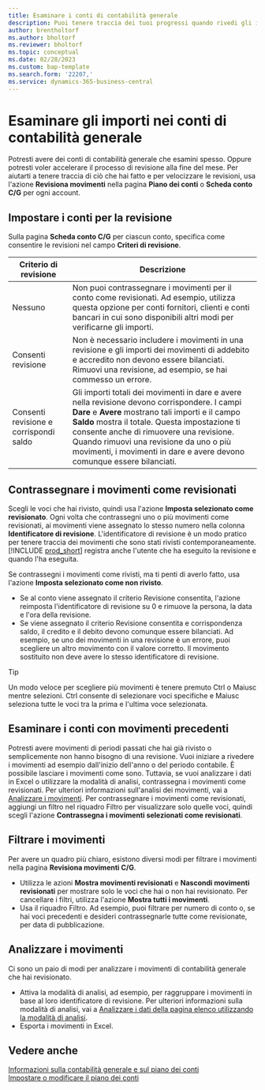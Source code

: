 ```yaml
---
title: Esaminare i conti di contabilità generale
description: Puoi tenere traccia dei tuoi progressi quando rivedi gli importi nei conti di contabilità generale.
author: brentholtorf
ms.author: bholtorf
ms.reviewer: bholtorf
ms.topic: conceptual
ms.date: 02/28/2023
ms.custom: bap-template
ms.search.form: '22207,'
ms.service: dynamics-365-business-central
---
```


# <a name="review-amounts-in-general-ledger-accounts"></a>Esaminare gli importi nei conti di contabilità generale

Potresti avere dei conti di contabilità generale che esamini spesso. Oppure potresti voler accelerare il processo di revisione alla fine del mese. Per aiutarti a tenere traccia di ciò che hai fatto e per velocizzare le revisioni, usa l'azione **Revisiona movimenti** nella pagina **Piano dei conti** o **Scheda conto C/G** per ogni account. 

## <a name="set-up-accounts-for-reviews"></a>Impostare i conti per la revisione

Sulla pagina **Scheda conto C/G** per ciascun conto, specifica come consentire le revisioni nel campo **Criteri di revisione**.

|Criterio di revisione  |Descrizione  |
|---------|---------|
|Nessuno     | Non puoi contrassegnare i movimenti per il conto come revisionati. Ad esempio, utilizza questa opzione per conti fornitori, clienti e conti bancari in cui sono disponibili altri modi per verificarne gli importi.        |
|Consenti revisione     | Non è necessario includere i movimenti in una revisione e gli importi dei movimenti di addebito e accredito non devono essere bilanciati. Rimuovi una revisione, ad esempio, se hai commesso un errore.        |
|Consenti revisione e corrispondi saldo     | Gli importi totali dei movimenti in dare e avere nella revisione devono corrispondere. I campi **Dare** e **Avere** mostrano tali importi e il campo **Saldo** mostra il totale. Questa impostazione ti consente anche di rimuovere una revisione. Quando rimuovi una revisione da uno o più movimenti, i movimenti in dare e avere devono comunque essere bilanciati.        |

## <a name="mark-entries-as-reviewed"></a>Contrassegnare i movimenti come revisionati

Scegli le voci che hai rivisto, quindi usa l'azione **Imposta selezionato come revisionato**. Ogni volta che contrassegni uno o più movimenti come revisionati, ai movimenti viene assegnato lo stesso numero nella colonna **Identificatore di revisione**. L'identificatore di revisione è un modo pratico per tenere traccia dei movimenti che sono stati rivisti contemporaneamente. [!INCLUDE [prod_short](includes/prod_short.md)] registra anche l'utente che ha eseguito la revisione e quando l'ha eseguita.

Se contrassegni i movimenti come rivisti, ma ti penti di averlo fatto, usa l'azione **Imposta selezionato come non rivisto**.

* Se al conto viene assegnato il criterio Revisione consentita, l'azione reimposta l'identificatore di revisione su 0 e rimuove la persona, la data e l'ora della revisione. 
* Se viene assegnato il criterio Revisione consentita e corrispondenza saldo, il credito e il debito devono comunque essere bilanciati. Ad esempio, se uno dei movimenti in una revisione è un errore, puoi scegliere un altro movimento con il valore corretto. Il movimento sostituito non deve avere lo stesso identificatore di revisione.

> [!TIP]
> Un modo veloce per scegliere più movimenti è tenere premuto Ctrl o Maiusc mentre selezioni. Ctrl consente di selezionare voci specifiche e Maiusc seleziona tutte le voci tra la prima e l'ultima voce selezionata.

## <a name="review-accounts-that-have-old-entries"></a>Esaminare i conti con movimenti precedenti

Potresti avere movimenti di periodi passati che hai già rivisto o semplicemente non hanno bisogno di una revisione. Vuoi iniziare a rivedere i movimenti ad esempio dall'inizio dell'anno o del periodo contabile. È possibile lasciare i movimenti come sono. Tuttavia, se vuoi analizzare i dati in Excel o utilizzare la modalità di analisi, contrassegna i movimenti come revisionati. Per ulteriori informazioni sull'analisi dei movimenti, vai a [Analizzare i movimenti](#analyze-entries). Per contrassegnare i movimenti come revisionati, aggiungi un filtro nel riquadro Filtro per visualizzare solo quelle voci, quindi scegli l'azione **Contrassegna i movimenti selezionati come revisionati**.

## <a name="filter-entries"></a>Filtrare i movimenti

Per avere un quadro più chiaro, esistono diversi modi per filtrare i movimenti nella pagina **Revisiona movimenti C/G**.

* Utilizza le azioni **Mostra movimenti revisionati** e **Nascondi movimenti revisionati** per mostrare solo le voci che hai o non hai revisionato. Per cancellare i filtri, utilizza l'azione **Mostra tutti i movimenti**.
* Usa il riquadro Filtro. Ad esempio, puoi filtrare per numero di conto o, se hai voci precedenti e desideri contrassegnarle tutte come revisionate, per data di pubblicazione.

## <a name="analyze-entries"></a>Analizzare i movimenti

Ci sono un paio di modi per analizzare i movimenti di contabilità generale che hai revisionato.

* Attiva la modalità di analisi, ad esempio, per raggruppare i movimenti in base al loro identificatore di revisione. Per ulteriori informazioni sulla modalità di analisi, vai a [Analizzare i dati della pagina elenco utilizzando la modalità di analisi](analysis-mode.md).
* Esporta i movimenti in Excel.

## <a name="see-also"></a>Vedere anche

[Informazioni sulla contabilità generale e sul piano dei conti](finance-general-ledger.md)  
[Impostare o modificare il piano dei conti](finance-setup-chart-accounts.md)  
